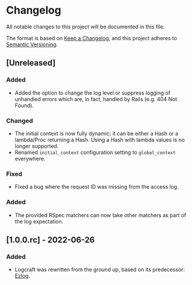 # Changelog
All notable changes to this project will be documented in this file.

The format is based on [Keep a Changelog](https://keepachangelog.com/en/1.0.0/),
and this project adheres to [Semantic Versioning](https://semver.org/spec/v2.0.0.html).

## [Unreleased]
### Added
- Added the option to change the log level or suppress logging of unhandled errors which are, in fact,
  handled by Rails (e.g. 404 Not Found).

### Changed
- The initial context is now fully dynamic; it can be either a Hash or a lambda/Proc returning a Hash.
  Using a Hash with lambda values is no longer supported.
- Renamed `initial_context` configuration setting to `global_context` everywhere.

### Fixed
- Fixed a bug where the request ID was missing from the access log.

### Added
- The provided RSpec matchers can now take other matchers as part of the log expectation.

## [1.0.0.rc] - 2022-06-26
### Added
- Logcraft was rewritten from the ground up, based on its predecessor: [Ezlog](https://github.com/emartech/ezlog).
